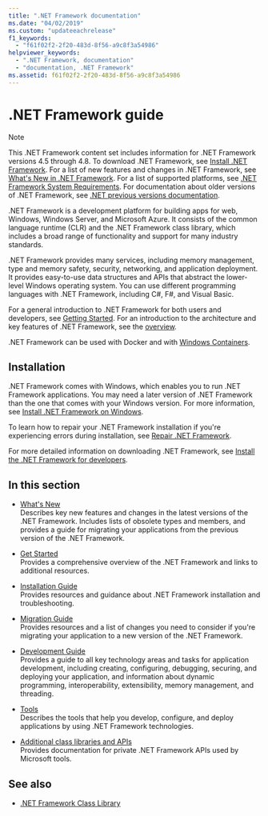 ```yaml
---
title: ".NET Framework documentation"
ms.date: "04/02/2019"
ms.custom: "updateeachrelease"
f1_keywords: 
  - "f61f02f2-2f20-483d-8f56-a9c8f3a54986"
helpviewer_keywords: 
  - ".NET Framework, documentation"
  - "documentation, .NET Framework"
ms.assetid: f61f02f2-2f20-483d-8f56-a9c8f3a54986
---
```

# .NET Framework guide

> [!NOTE]
> This .NET Framework content set includes information for .NET Framework versions 4.5 through 4.8. To download .NET Framework, see [Install .NET Framework](./install/guide-for-developers.md). For a list of new features and changes in .NET Framework, see [What's New in .NET Framework](./whats-new/index.md). For a list of supported platforms, see [.NET Framework System Requirements](./get-started/system-requirements.md). For documentation about older versions of .NET Framework, see [.NET previous versions documentation](https://docs.microsoft.com/previous-versions/dotnet/).

.NET Framework is a development platform for building apps for web, Windows, Windows Server, and Microsoft Azure. It consists of the common language runtime (CLR) and the .NET Framework class library, which includes a broad range of functionality and support for many industry standards.

.NET Framework provides many services, including memory management, type and memory safety, security, networking, and application deployment. It provides easy-to-use data structures and APIs that abstract the lower-level Windows operating system. You can use different programming languages with .NET Framework, including C#, F#, and Visual Basic.

For a general introduction to .NET Framework for both users and developers, see [Getting Started](./get-started/index.md). For an introduction to the architecture and key features of .NET Framework, see the [overview](./get-started/overview.md).

.NET Framework can be used with Docker and with [Windows Containers](/virtualization/windowscontainers/about/).

## Installation

.NET Framework comes with Windows, which enables you to run .NET Framework applications. You may need a later version of .NET Framework than the one that comes with your Windows version. For more information, see [Install .NET Framework on Windows](./install/index.md).

To learn how to repair your .NET Framework installation if you're experiencing errors during installation, see [Repair .NET Framework](./install/repair.md).

For more detailed information on downloading .NET Framework, see [Install the .NET Framework for developers](./install/guide-for-developers.md).

## In this section

* [What's New](./whats-new/index.md)  
Describes key new features and changes in the latest versions of the .NET Framework. Includes lists of obsolete types and members, and provides a guide for migrating your applications from the previous version of the .NET Framework.

* [Get Started](./get-started/index.md)  
Provides a comprehensive overview of the .NET Framework and links to additional resources.

* [Installation Guide](./install/index.md)  
Provides resources and guidance about .NET Framework installation and troubleshooting.

* [Migration Guide](./migration-guide/index.md)  
Provides resources and a list of changes you need to consider if you're migrating your application to a new version of the .NET Framework.

* [Development Guide](./development-guide.md)  
Provides a guide to all key technology areas and tasks for application development, including creating, configuring, debugging, securing, and deploying your application, and information about dynamic programming, interoperability, extensibility, memory management, and threading.

* [Tools](./tools/index.md)  
Describes the tools that help you develop, configure, and deploy applications by using .NET Framework technologies.

* [Additional class libraries and APIs](./additional-apis/index.md)  
Provides documentation for private .NET Framework APIs used by Microsoft tools.

## See also

* [.NET Framework Class Library](/dotnet/api/?view=netframework-4.8)
